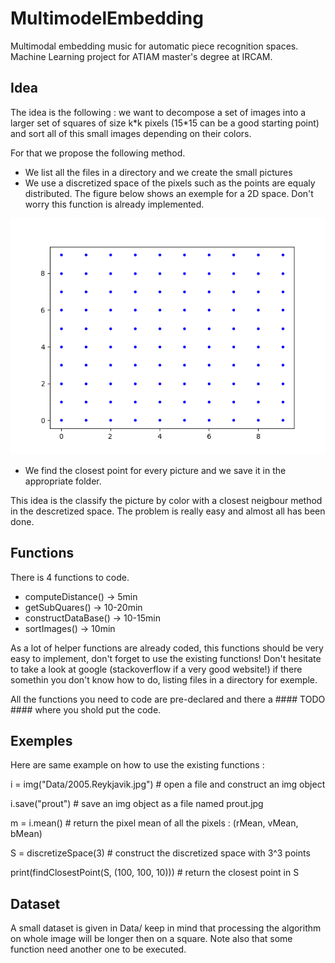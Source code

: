 # MultimodelEmbedding
Multimodal embedding music for automatic piece recognition spaces. Machine Learning project for ATIAM master's degree at IRCAM.

## Idea
The idea is the following : we want to decompose a set of images into a larger set of squares of size k\*k pixels (15\*15 can be a good starting point) and sort all of this small images depending on their colors.

For that we propose the following method. 
  - We list all the files in a directory and we create the small pictures 
  - We use a discretized space of the pixels such as the points are equaly distributed. The figure below shows an exemple for a 2D space. Don't worry this function is already implemented. 
  
 ![prout](/src/discretized.png)

- We find the closest point for every picture and we save it in the appropriate folder. 


This idea is the classify the picture by color with a closest neigbour method in the descretized space. The problem is really easy and almost all has been done. 

## Functions

There is 4 functions to code.

  - computeDistance() -> 5min
  - getSubQuares() -> 10-20min
  - constructDataBase() -> 10-15min
  - sortImages() -> 10min
  
  As a lot of helper functions are already coded, this functions should be very easy to implement, don't forget to use the existing functions! Don't hesitate to take a look at google (stackoverflow if a very good website!) if there somethin you don't know how to do, listing files in a directory for exemple.
  
  All the functions you need to code are pre-declared and there a #### TODO #### where you shold put the code.
  
## Exemples

Here are same example on how to use the existing functions : 
  
  i = img("Data/2005.Reykjavik.jpg") # open a file and construct an img object
  
  i.save("prout") # save an img object as a file named prout.jpg
  
  m = i.mean() # return the pixel mean of all the pixels : (rMean, vMean, bMean)


  S = discretizeSpace(3) # construct the discretized space with 3^3 points
  
  print(findClosestPoint(S, (100, 100, 10))) # return the closest point in S
  
## Dataset
  
  A small dataset is given in Data/ keep in mind that processing the algorithm on whole image will be longer then on a square. Note also that some function need another one to be executed.
